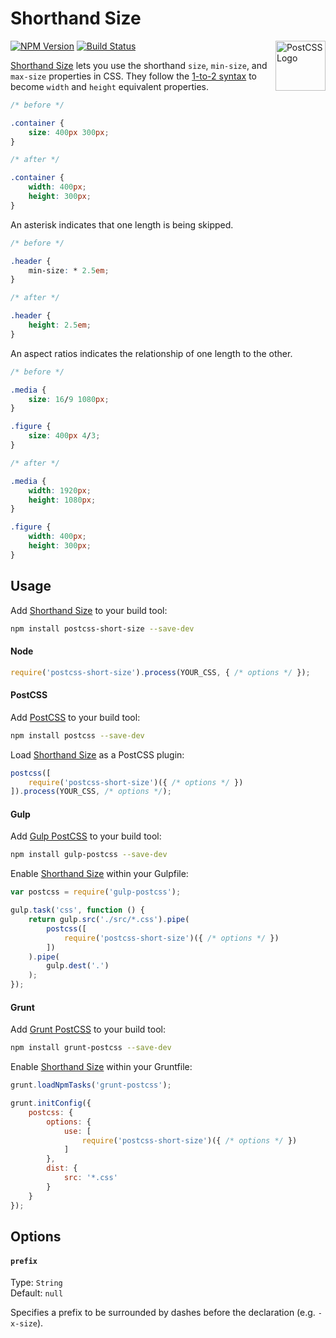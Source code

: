 # Shorthand Size

<a href="https://github.com/postcss/postcss"><img src="https://postcss.github.io/postcss/logo.svg" alt="PostCSS Logo" width="80" height="80" align="right"></a>

[![NPM Version][npm-img]][npm] [![Build Status][ci-img]][ci]

[Shorthand Size] lets you use the shorthand `size`, `min-size`, and `max-size` properties in CSS. They follow the [1-to-2 syntax] to become `width` and `height` equivalent properties.

```css
/* before */

.container {
	size: 400px 300px;
}

/* after */

.container {
	width: 400px;
	height: 300px;
}
```

An asterisk indicates that one length is being skipped.

```css
/* before */

.header {
	min-size: * 2.5em;
}

/* after */

.header {
	height: 2.5em;
}
```

An aspect ratios indicates the relationship of one length to the other.

```css
/* before */

.media {
	size: 16/9 1080px;
}

.figure {
	size: 400px 4/3;
}

/* after */

.media {
	width: 1920px;
	height: 1080px;
}

.figure {
	width: 400px;
	height: 300px;
}
```

## Usage

Add [Shorthand Size] to your build tool:

```bash
npm install postcss-short-size --save-dev
```

#### Node

```js
require('postcss-short-size').process(YOUR_CSS, { /* options */ });
```

#### PostCSS

Add [PostCSS] to your build tool:

```bash
npm install postcss --save-dev
```

Load [Shorthand Size] as a PostCSS plugin:

```js
postcss([
	require('postcss-short-size')({ /* options */ })
]).process(YOUR_CSS, /* options */);
```

#### Gulp

Add [Gulp PostCSS] to your build tool:

```bash
npm install gulp-postcss --save-dev
```

Enable [Shorthand Size] within your Gulpfile:

```js
var postcss = require('gulp-postcss');

gulp.task('css', function () {
	return gulp.src('./src/*.css').pipe(
		postcss([
			require('postcss-short-size')({ /* options */ })
		])
	).pipe(
		gulp.dest('.')
	);
});
```

#### Grunt

Add [Grunt PostCSS] to your build tool:

```bash
npm install grunt-postcss --save-dev
```

Enable [Shorthand Size] within your Gruntfile:

```js
grunt.loadNpmTasks('grunt-postcss');

grunt.initConfig({
	postcss: {
		options: {
			use: [
				require('postcss-short-size')({ /* options */ })
			]
		},
		dist: {
			src: '*.css'
		}
	}
});
```

## Options

#### `prefix`

Type: `String`  
Default: `null`

Specifies a prefix to be surrounded by dashes before the declaration (e.g. `-x-size`).

[ci]:      https://travis-ci.org/jonathantneal/postcss-short-size
[ci-img]:  https://img.shields.io/travis/jonathantneal/postcss-short-size.svg
[npm]:     https://www.npmjs.com/package/postcss-short-size
[npm-img]: https://img.shields.io/npm/v/postcss-short-size.svg

[1-to-2 syntax]: https://developer.mozilla.org/en-US/docs/Web/CSS/Shorthand_properties#Tricky_edge_cases
[Gulp PostCSS]: https://github.com/postcss/gulp-postcss
[Grunt PostCSS]: https://github.com/nDmitry/grunt-postcss
[PostCSS]: https://github.com/postcss/postcss
[Shorthand Size]: https://github.com/jonathantneal/postcss-short-size
